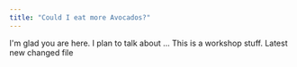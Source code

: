 ```yaml
---
title: "Could I eat more Avocados?"
---
```


I'm glad you are here. I plan to talk about ...
This is a workshop stuff.
Latest new changed file
